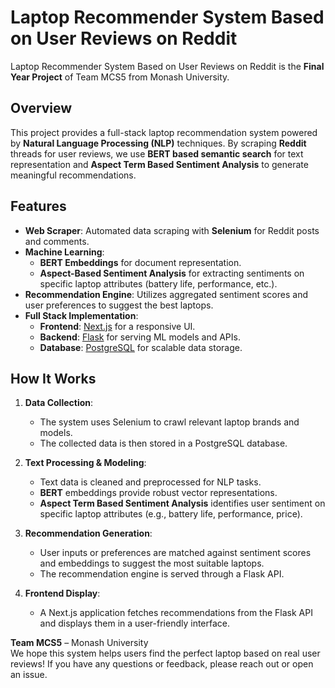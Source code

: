 # Laptop Recommender System Based on User Reviews on Reddit

Laptop Recommender System Based on User Reviews on Reddit is the **Final Year Project** of Team MCS5 from Monash University.

## Overview

This project provides a full-stack laptop recommendation system powered by **Natural Language Processing (NLP)** techniques. By scraping **Reddit** threads for user reviews, we use **BERT based semantic search** for text representation and **Aspect Term Based Sentiment Analysis** to generate meaningful recommendations.

## Features

- **Web Scraper**: Automated data scraping with **Selenium** for Reddit posts and comments.  
- **Machine Learning**:  
  - **BERT Embeddings** for document representation.  
  - **Aspect-Based Sentiment Analysis** for extracting sentiments on specific laptop attributes (battery life, performance, etc.).  
- **Recommendation Engine**: Utilizes aggregated sentiment scores and user preferences to suggest the best laptops.  
- **Full Stack Implementation**:  
  - **Frontend**: [Next.js](https://nextjs.org/) for a responsive UI.  
  - **Backend**: [Flask](https://flask.palletsprojects.com/) for serving ML models and APIs.  
  - **Database**: [PostgreSQL](https://www.postgresql.org/) for scalable data storage.  


## How It Works

1. **Data Collection**:  
   - The system uses Selenium to crawl relevant laptop brands and models.  
   - The collected data is then stored in a PostgreSQL database.

2. **Text Processing & Modeling**:  
   - Text data is cleaned and preprocessed for NLP tasks.  
   - **BERT** embeddings provide robust vector representations.  
   - **Aspect Term Based Sentiment Analysis** identifies user sentiment on specific laptop attributes (e.g., battery life, performance, price).

3. **Recommendation Generation**:  
   - User inputs or preferences are matched against sentiment scores and embeddings to suggest the most suitable laptops.  
   - The recommendation engine is served through a Flask API.

4. **Frontend Display**:  
   - A Next.js application fetches recommendations from the Flask API and displays them in a user-friendly interface.  



**Team MCS5** – Monash University  
We hope this system helps users find the perfect laptop based on real user reviews! If you have any questions or feedback, please reach out or open an issue.
